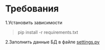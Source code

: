
# Требования

1.Установить зависимости 
  
  >pip install -r requirements.txt

2.Заполнить данные БД в файле [settings.py](/settings.py)


